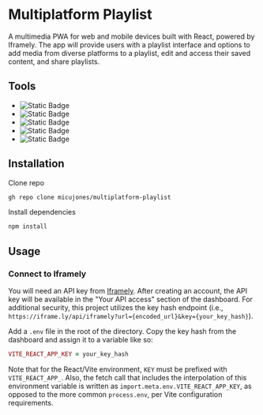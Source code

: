 # Multiplatform Playlist

A multimedia PWA for web and mobile devices built with React, powered by Iframely. The app will provide users with a playlist interface and options to add media from diverse platforms to a playlist, edit and access their saved content, and share playlists.

## Tools

-   ![Static Badge](https://img.shields.io/badge/react-222222?style=for-the-badge&logo=react&logoColor=%2361DAFB)
-   ![Static Badge](https://img.shields.io/badge/React%20Router-CA4245?style=for-the-badge&logo=reactrouter&logoColor=%23ffffff)
-   ![Static Badge](https://img.shields.io/badge/iframely-0037fe?style=for-the-badge)
-   ![Static Badge](https://img.shields.io/badge/Firebase-DD2C00?style=for-the-badge&logo=firebase&logoColor=%23ffffff)
-   ![Static Badge](https://img.shields.io/badge/material_ui-0d0f10?style=for-the-badge&logo=mui&logoColor=007FFF)

## Installation

Clone repo

```sh
gh repo clone micujones/multiplatform-playlist
```

Install dependencies

```sh
npm install
```

## Usage

### Connect to Iframely

You will need an API key from [Iframely](https://iframely.com/signup). After creating an account, the API key will be available in the "Your API access" section of the dashboard. For additional security, this project utilizes the key hash endpoint (i.e., `https://iframe.ly/api/iframely?url={encoded_url}&key={your_key_hash}`).

Add a `.env` file in the root of the directory. Copy the key hash from the dashboard and assign it to a variable like so:

```ruby
VITE_REACT_APP_KEY = your_key_hash
```

Note that for the React/Vite environment, `KEY` must be prefixed with `VITE_REACT_APP_`. Also, the fetch call that includes the interpolation of this environment variable is written as `import.meta.env.VITE_REACT_APP_KEY`, as opposed to the more common `process.env`, per Vite configuration requirements.
